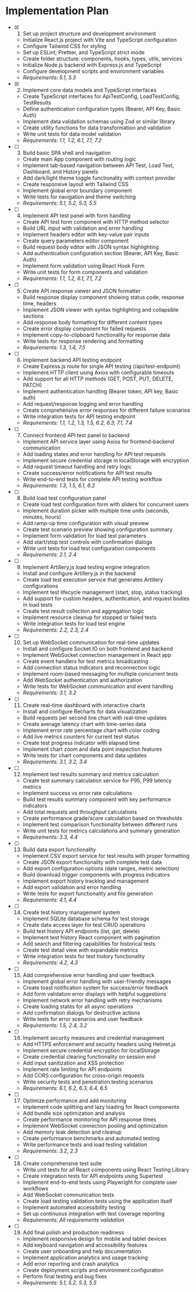 # Implementation Plan

- [x] 1. Set up project structure and development environment
  - Initialize React.js project with Vite and TypeScript configuration
  - Configure Tailwind CSS for styling
  - Set up ESLint, Prettier, and TypeScript strict mode
  - Create folder structure: components, hooks, types, utils, services
  - Initialize Node.js backend with Express.js and TypeScript
  - Configure development scripts and environment variables
  - _Requirements: 5.1, 5.3_

- [x] 2. Implement core data models and TypeScript interfaces
  - Create TypeScript interfaces for ApiTestConfig, LoadTestConfig, TestResults
  - Define authentication configuration types (Bearer, API Key, Basic Auth)
  - Implement data validation schemas using Zod or similar library
  - Create utility functions for data transformation and validation
  - Write unit tests for data model validation
  - _Requirements: 1.1, 1.2, 6.1, 7.1, 7.2_

- [ ] 3. Build basic SPA shell and navigation
  - Create main App component with routing logic
  - Implement tab-based navigation between API Test, Load Test, Dashboard, and History panels
  - Add dark/light theme toggle functionality with context provider
  - Create responsive layout with Tailwind CSS
  - Implement global error boundary component
  - Write tests for navigation and theme switching
  - _Requirements: 5.1, 5.2, 5.3, 5.5_

- [ ] 4. Implement API test panel with form handling
  - Create API test form component with HTTP method selector
  - Build URL input with validation and error handling
  - Implement headers editor with key-value pair inputs
  - Create query parameters editor component
  - Build request body editor with JSON syntax highlighting
  - Add authentication configuration section (Bearer, API Key, Basic Auth)
  - Implement form validation using React Hook Form
  - Write unit tests for form components and validation
  - _Requirements: 1.1, 1.2, 6.1, 7.1, 7.2_

- [ ] 5. Create API response viewer and JSON formatter
  - Build response display component showing status code, response time, headers
  - Implement JSON viewer with syntax highlighting and collapsible sections
  - Add response body formatting for different content types
  - Create error display component for failed requests
  - Implement copy-to-clipboard functionality for response data
  - Write tests for response rendering and formatting
  - _Requirements: 1.3, 1.4, 7.5_

- [ ] 6. Implement backend API testing endpoint
  - Create Express.js route for single API testing (/api/test-endpoint)
  - Implement HTTP client using Axios with configurable timeouts
  - Add support for all HTTP methods (GET, POST, PUT, DELETE, PATCH)
  - Implement authentication handling (Bearer token, API key, Basic auth)
  - Add request/response logging and error handling
  - Create comprehensive error responses for different failure scenarios
  - Write integration tests for API testing endpoint
  - _Requirements: 1.1, 1.2, 1.3, 1.5, 6.2, 6.3, 7.1, 7.4_

- [ ] 7. Connect frontend API test panel to backend
  - Implement API service layer using Axios for frontend-backend communication
  - Add loading states and error handling for API test requests
  - Implement secure credential storage in localStorage with encryption
  - Add request timeout handling and retry logic
  - Create success/error notifications for API test results
  - Write end-to-end tests for complete API testing workflow
  - _Requirements: 1.3, 1.5, 6.1, 6.2_

- [ ] 8. Build load test configuration panel
  - Create load test configuration form with sliders for concurrent users
  - Implement duration picker with multiple time units (seconds, minutes, hours)
  - Add ramp-up time configuration with visual preview
  - Create test scenario preview showing configuration summary
  - Implement form validation for load test parameters
  - Add start/stop test controls with confirmation dialogs
  - Write unit tests for load test configuration components
  - _Requirements: 2.1, 2.4_

- [ ] 9. Implement Artillery.js load testing engine integration
  - Install and configure Artillery.js in the backend
  - Create load test execution service that generates Artillery configurations
  - Implement test lifecycle management (start, stop, status tracking)
  - Add support for custom headers, authentication, and request bodies in load tests
  - Create test result collection and aggregation logic
  - Implement resource cleanup for stopped or failed tests
  - Write integration tests for load test engine
  - _Requirements: 2.2, 2.3, 2.4_

- [ ] 10. Set up WebSocket communication for real-time updates
  - Install and configure Socket.IO on both frontend and backend
  - Implement WebSocket connection management in React app
  - Create event handlers for test metrics broadcasting
  - Add connection status indicators and reconnection logic
  - Implement room-based messaging for multiple concurrent tests
  - Add WebSocket authentication and authorization
  - Write tests for WebSocket communication and event handling
  - _Requirements: 3.1, 3.2_

- [ ] 11. Create real-time dashboard with interactive charts
  - Install and configure Recharts for data visualization
  - Build requests per second line chart with real-time updates
  - Create average latency chart with time-series data
  - Implement error rate percentage chart with color coding
  - Add live metrics counters for current test status
  - Create test progress indicator with elapsed time
  - Implement chart zoom and data point inspection features
  - Write tests for chart components and data updates
  - _Requirements: 3.1, 3.2, 3.4_

- [ ] 12. Implement test results summary and metrics calculation
  - Create test summary calculation service for P95, P99 latency metrics
  - Implement success vs error rate calculations
  - Build test results summary component with key performance indicators
  - Add total requests and throughput calculations
  - Create performance grade/score calculation based on thresholds
  - Implement test comparison functionality between different runs
  - Write unit tests for metrics calculations and summary generation
  - _Requirements: 3.3, 4.4_

- [ ] 13. Build data export functionality
  - Implement CSV export service for test results with proper formatting
  - Create JSON export functionality with complete test data
  - Add export configuration options (date ranges, metric selection)
  - Build download trigger components with progress indicators
  - Implement export history tracking and management
  - Add export validation and error handling
  - Write tests for export functionality and file generation
  - _Requirements: 4.1, 4.4_

- [ ] 14. Create test history management system
  - Implement SQLite database schema for test storage
  - Create data access layer for test CRUD operations
  - Build test history API endpoints (list, get, delete)
  - Implement test history React component with pagination
  - Add search and filtering capabilities for historical tests
  - Create test detail view with expandable metrics
  - Write integration tests for test history functionality
  - _Requirements: 4.2, 4.3_

- [ ] 15. Add comprehensive error handling and user feedback
  - Implement global error handling with user-friendly messages
  - Create toast notification system for success/error feedback
  - Add form validation error displays with helpful suggestions
  - Implement network error handling with retry mechanisms
  - Create loading states for all async operations
  - Add confirmation dialogs for destructive actions
  - Write tests for error scenarios and user feedback
  - _Requirements: 1.5, 2.4, 3.2_

- [ ] 16. Implement security measures and credential management
  - Add HTTPS enforcement and security headers using Helmet.js
  - Implement secure credential encryption for localStorage
  - Create credential clearing functionality on session end
  - Add input sanitization and XSS protection
  - Implement rate limiting for API endpoints
  - Add CORS configuration for cross-origin requests
  - Write security tests and penetration testing scenarios
  - _Requirements: 6.1, 6.2, 6.3, 6.4, 6.5_

- [ ] 17. Optimize performance and add monitoring
  - Implement code splitting and lazy loading for React components
  - Add bundle size optimization and analysis
  - Create performance monitoring for API response times
  - Implement WebSocket connection pooling and optimization
  - Add memory leak detection and cleanup
  - Create performance benchmarks and automated testing
  - Write performance tests and load testing validation
  - _Requirements: 3.2, 2.3_

- [ ] 18. Create comprehensive test suite
  - Write unit tests for all React components using React Testing Library
  - Create integration tests for API endpoints using Supertest
  - Implement end-to-end tests using Playwright for complete user workflows
  - Add WebSocket communication tests
  - Create load testing validation tests using the application itself
  - Implement automated accessibility testing
  - Set up continuous integration with test coverage reporting
  - _Requirements: All requirements validation_

- [ ] 19. Add final polish and production readiness
  - Implement responsive design for mobile and tablet devices
  - Add keyboard navigation and accessibility features
  - Create user onboarding and help documentation
  - Implement application analytics and usage tracking
  - Add error reporting and crash analytics
  - Create deployment scripts and environment configuration
  - Perform final testing and bug fixes
  - _Requirements: 5.1, 5.2, 5.3, 5.5_